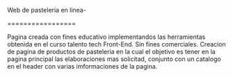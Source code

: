 Web de pasteleria en linea-

=================

Pagina creada con fines educativo implementandos las herramientas obtenida en el curso talento tech Front-End.
Sin fines comerciales.
Creacion de pagina de productos de pasteleria en la cual el objetivo es tener en la pagina principal las elaboraciones
mas solicitad, conjunto con un catalogo en el header con varias imformaciones de la pagina.
